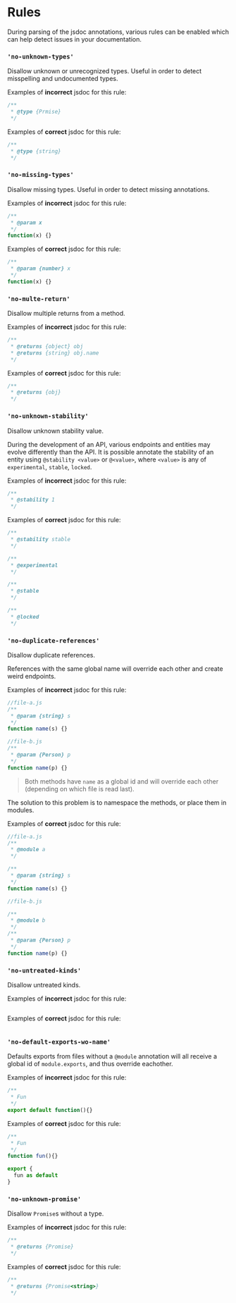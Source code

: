 # Rules

During parsing of the jsdoc annotations, various rules can be enabled which can help detect issues in your documentation.

### `'no-unknown-types'`

Disallow unknown or unrecognized types. Useful in order to detect misspelling and undocumented types.

Examples of **incorrect** jsdoc for this rule:

```js
/**
 * @type {Prmise}
 */
```

Examples of **correct** jsdoc for this rule:

```js
/**
 * @type {string}
 */
```

### `'no-missing-types'`

Disallow missing types. Useful in order to detect missing annotations.

Examples of **incorrect** jsdoc for this rule:

```js
/**
 * @param x
 */
function(x) {}
```

Examples of **correct** jsdoc for this rule:

```js
/**
 * @param {number} x
 */
function(x) {}
```

### `'no-multe-return'`

Disallow multiple returns from a method.

Examples of **incorrect** jsdoc for this rule:

```js
/**
 * @returns {object} obj
 * @returns {string} obj.name
 */
```

Examples of **correct** jsdoc for this rule:

```js
/**
 * @returns {obj}
 */
```

### `'no-unknown-stability'`

Disallow unknown stability value.

During the development of an API, various endpoints and entities may evolve differently than the API. It is possible annotate the stability of an entity using `@stability <value>` or `@<value>`, where `<value>` is any of `experimental`, `stable`, `locked`.

Examples of **incorrect** jsdoc for this rule:

```js
/**
 * @stability 1
 */
```

Examples of **correct** jsdoc for this rule:

```js
/**
 * @stability stable
 */

/**
 * @experimental
 */

/**
 * @stable
 */

/**
 * @locked
 */
```

### `'no-duplicate-references'`

Disallow duplicate references.

References with the same global name will override each other and create weird endpoints.

Examples of **incorrect** jsdoc for this rule:

```js
//file-a.js
/**
 * @param {string} s
 */
function name(s) {}

//file-b.js
/**
 * @param {Person} p
 */
function name(p) {}
```

> Both methods have `name` as a global id and will override each other (depending on which file is read last).

The solution to this problem is to namespace the methods, or place them in modules.

Examples of **correct** jsdoc for this rule:

```js
//file-a.js
/**
 * @module a
 */

/**
 * @param {string} s
 */
function name(s) {}

//file-b.js

/**
 * @module b
 */
/**
 * @param {Person} p
 */
function name(p) {}
```

### `'no-untreated-kinds'`

Disallow untreated kinds.

Examples of **incorrect** jsdoc for this rule:

```js

```

Examples of **correct** jsdoc for this rule:

```js

```

### `'no-default-exports-wo-name'`

Defaults exports from files without a `@module` annotation will all receive a global id of `module.exports`, and thus override eachother.

Examples of **incorrect** jsdoc for this rule:

```js
/**
 * Fun
 */
export default function(){}
```

Examples of **correct** jsdoc for this rule:

```js
/**
 * Fun
 */
function fun(){}

export {
  fun as default
}
```

### `'no-unknown-promise'`

Disallow `Promise`s without a type.

Examples of **incorrect** jsdoc for this rule:

```js
/**
 * @returns {Promise}
 */
```

Examples of **correct** jsdoc for this rule:

```js
/**
 * @returns {Promise<string>}
 */
```